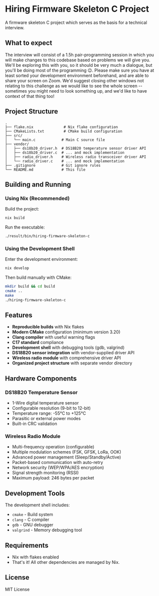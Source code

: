 # Hiring Firmware Skeleton C Project

A firmware skeleton C project which serves as the basis for a technical interview.


## What to expect

The interview will consist of a 1.5h pair-programming session in which you will make changes to this codebase based on problems we will give you.
We'll be exploring this with you, so it should be very much a dialogue, but you'll be doing most of the programming 😉.
Please make sure you have at least sorted your development environment beforehand, and are able to share your screen on Zoom.
We'd suggest closing other windows not relating to this challenge as we would like to see the whole screen -- sometimes you might need to look something up, and we'd like to have context of that thing too!

## Project Structure

```
.
├── flake.nix              # Nix flake configuration
├── CMakeLists.txt         # CMake build configuration
├── src/
│   └── main.c            # Main C source file
├── vendor/
│   ├── ds18b20_driver.h  # DS18B20 temperature sensor driver API
│   ├── ds18b20_driver.c  # ... and mock implementation
│   ├── radio_driver.h    # Wireless radio transceiver driver API
│   └── radio_driver.c    # ... and mock implementation
├── .gitignore            # Git ignore rules
└── README.md             # This file
```

## Building and Running

### Using Nix (Recommended)

Build the project:
```bash
nix build
```

Run the executable:
```bash
./result/bin/hiring-firmware-skeleton-c
```

### Using the Development Shell

Enter the development environment:
```bash
nix develop
```

Then build manually with CMake:
```bash
mkdir build && cd build
cmake ..
make
./hiring-firmware-skeleton-c
```

## Features

- **Reproducible builds** with Nix flakes
- **Modern CMake** configuration (minimum version 3.20)
- **Clang compiler** with useful warning flags
- **C17 standard** compliance
- **Development shell** with debugging tools (gdb, valgrind)
- **DS18B20 sensor integration** with vendor-supplied driver API
- **Wireless radio module** with comprehensive driver API
- **Organized project structure** with separate vendor directory

## Hardware Components

### DS18B20 Temperature Sensor
- 1-Wire digital temperature sensor
- Configurable resolution (9-bit to 12-bit)
- Temperature range: -55°C to +125°C
- Parasitic or external power modes
- Built-in CRC validation

### Wireless Radio Module
- Multi-frequency operation (configurable)
- Multiple modulation schemes (FSK, GFSK, LoRa, OOK)
- Advanced power management (Sleep/Standby/Active)
- Packet-based communication with auto-retry
- Network security (WEP/WPA/AES encryption)
- Signal strength monitoring (RSSI)
- Maximum payload: 246 bytes per packet

## Development Tools

The development shell includes:
- `cmake` - Build system
- `clang` - C compiler
- `gdb` - GNU debugger
- `valgrind` - Memory debugging tool

## Requirements

- Nix with flakes enabled
- That's it! All other dependencies are managed by Nix.

## License

MIT License
